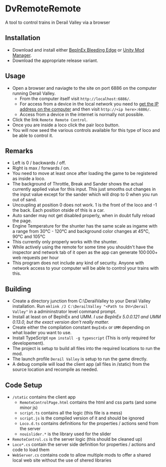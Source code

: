 # DvRemoteRemote
A tool to control trains in Derail Valley via a browser

## Installation
- Download and install either [BepInEx Bleeding Edge](https://github.com/BepInEx/BepInEx) or [Unity Mod Manager](https://github.com/newman55/unity-mod-manager/).
- Download the appropriate release variant.

## Usage
- Open a browser and naviagte to the site on port 6886 on the computer running Derail Valley.
  - From the computer itself visit `http://localhost:6886/`.
  - For access from a device in the local network you need to [get the IP address on the computer](https://lmgtfy.com/?q=get+local+ip+address) and then visit `http://<ip here>:6886/`.
  - Access from a device in the internet is normally not possible.
- Click the link `Remote Remote Control`.
- Once you are inside a loco click the pair loco button.
- You will now seed the various controls available for this type of loco and be able to control it.

## Remarks
- Left is 0 / backwards / off.
- Right is max / forwards / on.
- You need to move at least once after loading the game to be registered as inside a loco.
- The background of Throttle, Break and Sander shows the actual currently applied value for this input.
  This just smooths out changes in the input value except for the sander which will drop to 0 when you run out of sand.
- Uncoupling at position 0 does not work. 1 is the front of the loco and -1 the back. Each position otside of this is a car.
- Auto sander may not get disabled properly, when in doubt fully reload the page.
- Engine Temperature for the shunter has the same scale as ingame with a range from 30°C - 120°C and background color changes at 45°C, 90°C and 105°C
- This currently only properly works with the shunter.
- While actively using the remote for some time you shouldn't have the inspector and network tab of it open as the app can generate 100 000+ web requests per hour
- This program does not include any kind of security. Anyone with network access to your computer will be able to control your trains with this.

## Building
- Create a directory junction from C:\DerailValley to your Derail Valley installation. Run `mklink /J C:\DerailValley "<Path to DV>\Derail Valley"` in a admininstrator level command prompt.
- Install at least on of BepInEx and UMM. *I use BepInEx 5.0.0.121 and UMM 0.13.0, but the exact version don't really matter.*
- Create either the compilation constant `BepInEx` or `UMM` depending on what loader you want to use.
- Install TypeScript `npm install -g typescript` (This is only required for developement).
- The project is setup to build all files into the required locations to run the mod.
- The launch profile `Derail Valley` is setup to run the game directly.
- A debug compile will load the client app (all files in /static) from the source location and recompile as needed.

## Code Setup
- `/static` contains the client app
  - `RemoteControlPage.html` contains the html and css parts (and some minor js)
  - `script.ts` contains all the logic (this file is a mess) 
  - `script.js` is the compiled version of it and should be ignored
  - `Loco.d.ts` contains definitions for the properties / actions send from the server
  - `nouislider.*` is the library used for the slider
- `RemoteControl.cs` is the server logic (this should be cleaned up)
- `Loco*.cs` contain the server side definition for properties / actions and code to load them
- `WebServer.cs` contains code to allow multiple mods to offer a shared local web site without the use of shered libraries
